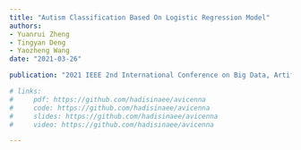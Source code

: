 ```yaml
---
title: "Autism Classification Based On Logistic Regression Model"
authors:
- Yuanrui Zheng
- Tingyan Deng
- Yaozheng Wang
date: "2021-03-26"

publication: "2021 IEEE 2nd International Conference on Big Data, Artificial Intelligence and Internet of Things Engineering (ICBAIE)"

# links:
#     pdf: https://github.com/hadisinaee/avicenna
#     code: https://github.com/hadisinaee/avicenna
#     slides: https://github.com/hadisinaee/avicenna
#     video: https://github.com/hadisinaee/avicenna

---
```


